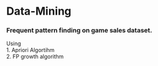 # Data-Mining
<h3>Frequent pattern finding on game sales dataset.</h3>
Using <br>1. Apriori Algortihm
<br>2. FP growth algorithm
